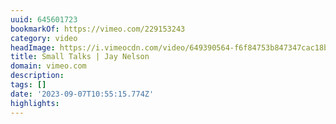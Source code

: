 ```yaml
---
uuid: 645601723
bookmarkOf: https://vimeo.com/229153243
category: video
headImage: https://i.vimeocdn.com/video/649390564-f6f84753b847347cac18bf2e6640446ae69a905cc698781f101ad98172f5c3f6-d_640
title: Small Talks | Jay Nelson
domain: vimeo.com
description:
tags: []
date: '2023-09-07T10:55:15.774Z'
highlights:
---
```



